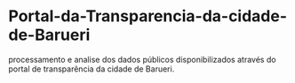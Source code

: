 # Portal-da-Transparencia-da-cidade-de-Barueri
processamento e analise dos dados públicos disponibilizados através do portal de transparência da cidade de Barueri.
